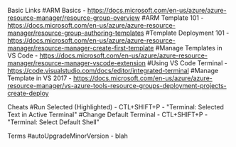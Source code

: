 Basic Links 
#ARM Basics -                  https://docs.microsoft.com/en-us/azure/azure-resource-manager/resource-group-overview
#ARM Template 101 -            https://docs.microsoft.com/en-us/azure/azure-resource-manager/resource-group-authoring-templates
#Template Deployment 101 -     https://docs.microsoft.com/en-us/azure/azure-resource-manager/resource-manager-create-first-template
#Manage Templates in VS Code - https://docs.microsoft.com/en-us/azure/azure-resource-manager/resource-manager-vscode-extension
#Using VS Code Terminal -      https://code.visualstudio.com/docs/editor/integrated-terminal
#Manage Template in VS 2017 -  https://docs.microsoft.com/en-us/azure/azure-resource-manager/vs-azure-tools-resource-groups-deployment-projects-create-deploy


Cheats 
#Run Selected (Highlighted) -  CTL+SHIFT+P - "Terminal: Selected Text in Active Terminal"
#Change Default Terminal -     CTL+SHIFT+P - "Terminal: Select Default Shell"

Terms
#autoUpgradeMinorVersion -     blah